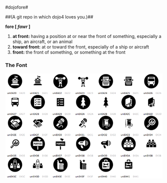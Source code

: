 #dojofore#

##(A git repo in which dojo4 loves you.)##

**fore [ _fawr_ ]**

1. **at front:** having a position at or near the front of something, especially a ship, an aircraft, or an animal
1. **toward front:** at or toward the front, especially of a ship or aircraft
1. **front:** the front of something, or something at the front

### The Font ###
<img src="the_font/the_font.png" />
          
